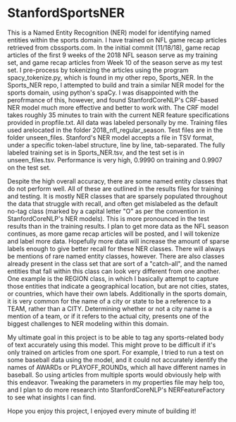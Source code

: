 # StanfordSportsNER

This is a Named Entity Recognition (NER) model for identifying named entities within the sports domain. I have trained on NFL game recap 
articles retrieved from cbssports.com. In the initial commit (11/18/18), game recap articles of the first 9 weeks of the 2018 NFL season 
serve as my training set, and game recap articles from Week 10 of the season serve as my test set. I pre-process by tokenizing the articles 
using the program spacy_tokenize.py, which is found in my other repo, Sports_NER. In the Sports_NER repo, I attempted to build and train a 
similar NER model for the sports domain, using python's spaCy. I was disappointed with the perofrmance of this, however, and found 
StanfordCoreNLP's CRF-based NER model much more effective and better to work with. The CRF model takes roughly 35 minutes to train with 
the current NER feature specifications provided in propfile.txt. All data was labeled personally by me.  Training files used 
arelocated in the folder 2018_nfl_regular_season. Test files are in the folder unseen_files. Stanford's NER model accepts a file in TSV 
format, under a specific token-label structure, line by line, tab-separated. The fully labeled training set is in Sports_NER.tsv, and the test set is in unseen_files.tsv. Performance is very high, 0.9990 on training and 0.9907 on the test set.

Despite the high overall accuracy, there are some named entity classes that do not perform well. All of these are outlined in the results 
files for training and testing. It is mostly NER classes that are sparsely populated throughout the data that struggle with recall, and 
often get mislabeled as the default no-tag class (marked by a capital letter "O" as per the convention in StanfordCoreNLP's NER models). 
This is more pronounced in the test results than in the training results. I plan to get more data as the NFL season continues, as more 
game recap articles will be posted, and I will tokenize and label more data. Hopefully more data will increase the amount of sparse labels
enough to give better recall for these NER classes. There will always be mentions of rare named entity classes, however. There are also 
classes already present in the class set that are sort of a "catch-all", and the named entities that fall within this class can look very 
different from one another. One example is the REGION class, in which I basically attempt to capture those entities that indicate a 
geographical location, but are not cities, states, or countries, which have their own labels. Additionally in the sports domain, it is 
very common for the name of a city or state to be a reference to a TEAM, rather than a CITY. Determining whether or not a city name is a 
mention of a team, or if it refers to the actual city, presents one of the biggest challenges to NER modeling within this domain.

My ultimate goal in this project is to be able to tag any sports-related body of text accurately using this model. This might prove to be 
difficult if it's only trained on articles from one sport. For example, I tried to run a test on some baseball data using the model, and it 
could not accurately identify the names of AWARDs or PLAYOFF_ROUNDs, which all have different names in baseball. So using articles from 
multiple sports would obviously help with this endeavor. Tweaking the parameters in my properties file may help too, and I plan to do more 
research into StanfordCoreNLP's NERFeatureFactory to see what insights I can find.

Hope you enjoy this project, I enjoyed every minute of building it!
